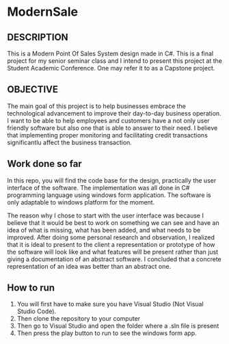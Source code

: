 # ModernSale

DESCRIPTION
--------
This is a Modern Point Of Sales System design made in C#.
This is a final project for my senior seminar class and 
I intend to present this project at the Student Academic Conference.
One may refer it to as a Capstone project.

OBJECTIVE
-----------
The main goal of this project is to help businesses embrace the technological 
advancement to improve their day-to-day business operation. I want to be able to 
help employees and customers have a not only user friendly software but also one
that is able to answer to their need. I believe that implementing proper monitoring
and facilitating credit transactions significantlu affect the business transaction.


Work done so far
----------------
In this repo, you will find the code base for the design, practically the 
user interface of the software. The implementation was all done in 
C# programming language using windows form application. The software 
is only adaptable to windows platform for the moment.

The reason why I chose to start with the user interface was because I believe
that it would be best to work on something we can see and have an idea of what
is missing, what has been added, and what needs to be improved. After doing some
personal research and observation, I realized that it is ideal to present to the 
client a representation or prototype of how the software will look like and what
features will be present rather than just giving a documentation of an abstract
software. I concluded that a concrete representation of an idea was better than
an abstract one.


How to run
-----------
1. You will first have to make sure you have Visual Studio (Not Visual Studio Code). 
2. Then clone the repository to your computer
3. Then go to Visual Studio and open the folder where a .sln file is present
4. Then press the play button to run to see the windows form app.
